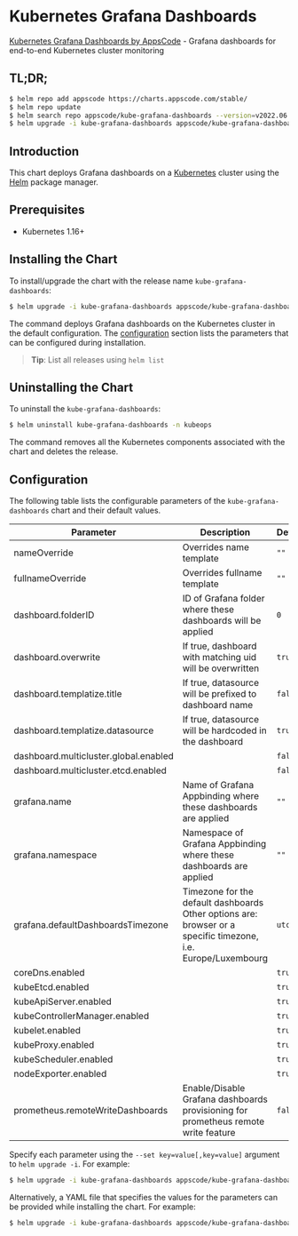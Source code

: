 # Kubernetes Grafana Dashboards

[Kubernetes Grafana Dashboards by AppsCode](https://github.com/open-viz/installer) - Grafana dashboards for end-to-end Kubernetes cluster monitoring

## TL;DR;

```bash
$ helm repo add appscode https://charts.appscode.com/stable/
$ helm repo update
$ helm search repo appscode/kube-grafana-dashboards --version=v2022.06.14
$ helm upgrade -i kube-grafana-dashboards appscode/kube-grafana-dashboards -n kubeops --create-namespace --version=v2022.06.14
```

## Introduction

This chart deploys Grafana dashboards on a [Kubernetes](http://kubernetes.io) cluster using the [Helm](https://helm.sh) package manager.

## Prerequisites

- Kubernetes 1.16+

## Installing the Chart

To install/upgrade the chart with the release name `kube-grafana-dashboards`:

```bash
$ helm upgrade -i kube-grafana-dashboards appscode/kube-grafana-dashboards -n kubeops --create-namespace --version=v2022.06.14
```

The command deploys Grafana dashboards on the Kubernetes cluster in the default configuration. The [configuration](#configuration) section lists the parameters that can be configured during installation.

> **Tip**: List all releases using `helm list`

## Uninstalling the Chart

To uninstall the `kube-grafana-dashboards`:

```bash
$ helm uninstall kube-grafana-dashboards -n kubeops
```

The command removes all the Kubernetes components associated with the chart and deletes the release.

## Configuration

The following table lists the configurable parameters of the `kube-grafana-dashboards` chart and their default values.

|               Parameter               |                                                  Description                                                  |      Default       |
|---------------------------------------|---------------------------------------------------------------------------------------------------------------|--------------------|
| nameOverride                          | Overrides name template                                                                                       | <code>""</code>    |
| fullnameOverride                      | Overrides fullname template                                                                                   | <code>""</code>    |
| dashboard.folderID                    | ID of Grafana folder where these dashboards will be applied                                                   | <code>0</code>     |
| dashboard.overwrite                   | If true, dashboard with matching uid will be overwritten                                                      | <code>true</code>  |
| dashboard.templatize.title            | If true, datasource will be prefixed to dashboard name                                                        | <code>false</code> |
| dashboard.templatize.datasource       | If true, datasource will be hardcoded in the dashboard                                                        | <code>true</code>  |
| dashboard.multicluster.global.enabled |                                                                                                               | <code>false</code> |
| dashboard.multicluster.etcd.enabled   |                                                                                                               | <code>false</code> |
| grafana.name                          | Name of Grafana Appbinding where these dashboards are applied                                                 | <code>""</code>    |
| grafana.namespace                     | Namespace of Grafana Appbinding where these dashboards are applied                                            | <code>""</code>    |
| grafana.defaultDashboardsTimezone     | Timezone for the default dashboards Other options are: browser or a specific timezone, i.e. Europe/Luxembourg | <code>utc</code>   |
| coreDns.enabled                       |                                                                                                               | <code>true</code>  |
| kubeEtcd.enabled                      |                                                                                                               | <code>true</code>  |
| kubeApiServer.enabled                 |                                                                                                               | <code>true</code>  |
| kubeControllerManager.enabled         |                                                                                                               | <code>true</code>  |
| kubelet.enabled                       |                                                                                                               | <code>true</code>  |
| kubeProxy.enabled                     |                                                                                                               | <code>true</code>  |
| kubeScheduler.enabled                 |                                                                                                               | <code>true</code>  |
| nodeExporter.enabled                  |                                                                                                               | <code>true</code>  |
| prometheus.remoteWriteDashboards      | Enable/Disable Grafana dashboards provisioning for prometheus remote write feature                            | <code>false</code> |


Specify each parameter using the `--set key=value[,key=value]` argument to `helm upgrade -i`. For example:

```bash
$ helm upgrade -i kube-grafana-dashboards appscode/kube-grafana-dashboards -n kubeops --create-namespace --version=v2022.06.14 --set dashboard.folderID=0
```

Alternatively, a YAML file that specifies the values for the parameters can be provided while
installing the chart. For example:

```bash
$ helm upgrade -i kube-grafana-dashboards appscode/kube-grafana-dashboards -n kubeops --create-namespace --version=v2022.06.14 --values values.yaml
```
